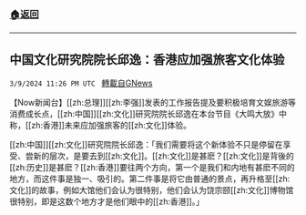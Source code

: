 ###  [:house:返回](README.md)
---


## 中国文化研究院院长邱逸：香港应加强旅客文化体验
`3/9/2024 11:26 PM UTC ` [轉載自GNews](https://gnews.org/articles/2380715)

【Now新闻台】[[zh:总理]][[zh:李强]]发表的工作报告提及要积极培育文娱旅游等消费成长点，[[zh:中国]][[zh:文化]]研究院院长邱逸在本台节目《大鸣大放》中称，[[zh:香港]]未来应加强旅客的[[zh:文化]]体验。

[[zh:中国]][[zh:文化]]研究院院长邱逸：「我们需要将这个新体验不只是停留在享受、尝新的层次，是要去到[[zh:文化]]。[[zh:文化]]是甚麽？[[zh:文化]]是背後的[[zh:历史]]是甚麽？[[zh:香港]]要往两个方向，第一个是我们和内地有甚麽不同的地方，而这件事是独一、吸引的。第二件事是将它由普通的景点，再升格至[[zh:文化]]的故事，例如大馆他们会认为很特别，他们会认为饶宗颐[[zh:文化]]博物馆很特别，即是这数个地方才是他们眼中的[[zh:香港]]。」
